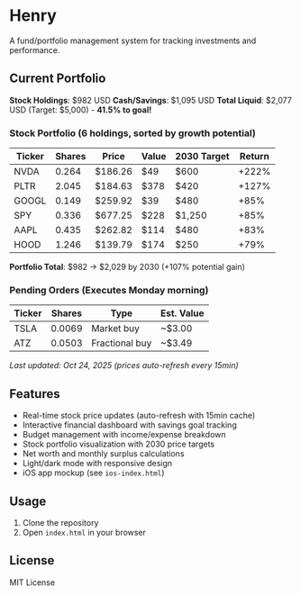 # Henry

A fund/portfolio management system for tracking investments and performance.

## Current Portfolio

**Stock Holdings**: $982 USD
**Cash/Savings**: $1,095 USD
**Total Liquid**: $2,077 USD (Target: $5,000) - **41.5% to goal!**

### Stock Portfolio (6 holdings, sorted by growth potential)

| Ticker | Shares | Price | Value | 2030 Target | Return |
|--------|--------|-------|-------|-------------|--------|
| NVDA | 0.264 | $186.26 | $49 | $600 | +222% |
| PLTR | 2.045 | $184.63 | $378 | $420 | +127% |
| GOOGL | 0.149 | $259.92 | $39 | $480 | +85% |
| SPY | 0.336 | $677.25 | $228 | $1,250 | +85% |
| AAPL | 0.435 | $262.82 | $114 | $480 | +83% |
| HOOD | 1.246 | $139.79 | $174 | $250 | +79% |

**Portfolio Total**: $982 → $2,029 by 2030 (+107% potential gain)

### Pending Orders (Executes Monday morning)

| Ticker | Shares | Type | Est. Value |
|--------|--------|------|------------|
| TSLA | 0.0069 | Market buy | ~$3.00 |
| ATZ | 0.0503 | Fractional buy | ~$3.49 |

*Last updated: Oct 24, 2025 (prices auto-refresh every 15min)*

## Features

- Real-time stock price updates (auto-refresh with 15min cache)
- Interactive financial dashboard with savings goal tracking
- Budget management with income/expense breakdown
- Stock portfolio visualization with 2030 price targets
- Net worth and monthly surplus calculations
- Light/dark mode with responsive design
- iOS app mockup (see `ios-index.html`)

## Usage

1. Clone the repository
2. Open `index.html` in your browser

## License

MIT License
